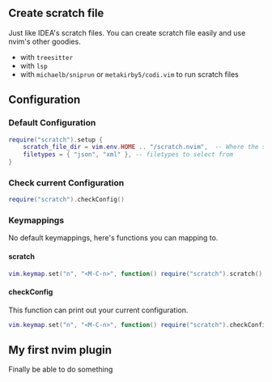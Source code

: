 ## Create scratch file

Just like IDEA's scratch files. You can create scratch file easily 
and use nvim's other goodies.

- with `treesitter`
- with `lsp`
- with `michaelb/sniprun` or `metakirby5/codi.vim` to run scratch files

## Configuration

### Default Configuration

```lua
require("scratch").setup {
	scratch_file_dir = vim.env.HOME .. "/scratch.nvim",  -- Where the scratch files will be saved
	filetypes = { "json", "xml" }, -- filetypes to select from
}
```

### Check current Configuration

```lua
require("scratch").checkConfig()
```

### Keymappings

No default keymappings, here's functions you can mapping to.

#### scratch

```lua
vim.keymap.set("n", "<M-C-n>", function() require("scratch").scratch() end)
```

#### checkConfig

This function can print out your current configuration.

```lua
vim.keymap.set("n", "<M-C-n>", function() require("scratch").checkConfig() end)
```

## My first nvim plugin

Finally be able to do something

